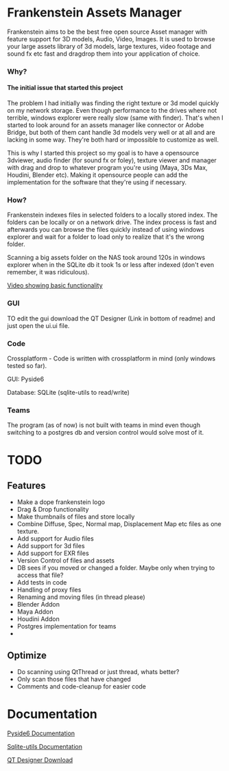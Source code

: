 # Frankenstein Assets Manager

Frankenstein aims to be the best free open source Asset manager with feature support for 3D models, Audio, Video,
Images. It is used to browse your large assets library of 3d models, large textures, video footage and sound fx etc fast and dragdrop them into your application of choice.

### Why?
#### The initial issue that started this project
The problem I had initially was finding the right texture or 3d model quickly on my network storage. Even though performance to the drives where not terrible, windows explorer were really slow (same with finder). That's when I started to look around for an assets manager like connector or Adobe Bridge, but both of them cant handle 3d models very well or at all and are lacking in some way. They're both hard or impossible to customize as well.

This is why I started this project so my goal is to have a opensource 3dviewer, audio finder (for sound fx or foley), texture viewer and manager with drag and drop to whatever program you're using (Maya, 3Ds Max, Houdini, Blender etc). Making it opensource people can add the implementation for the software that they're using if necessary.

### How?
Frankenstein indexes files in selected folders to a locally stored index. The folders can be locally or on a network drive. The index process is fast and afterwards you can browse the files quickly instead of using windows explorer and wait for a folder to load only to realize that it's the wrong folder. 

Scanning a big assets folder on the NAS took around 120s in windows explorer when in the SQLite db it took 1s or less after indexed (don't even remember, it was ridiculous).

[Video showing basic functionality](https://www.youtube.com/watch?v=IhL5Lrm5JWU)

### GUI

TO edit the gui download the QT Designer (Link in bottom of readme) and just open the ui.ui file.

### Code

Crossplatform - Code is written with crossplatform in mind (only windows tested so far).

GUI: Pyside6

Database: SQLite (sqlite-utils to read/write)

### Teams
The program (as of now) is not built with teams in mind even though switching to a postgres db and version control would solve most of it. 


# TODO

## Features

* Make a dope frankenstein logo
* Drag & Drop functionality
* Make thumbnails of files and store locally
* Combine Diffuse, Spec, Normal map, Displacement Map etc files as one texture. 
* Add support for Audio files
* Add support for 3d files
* Add support for EXR files
* Version Control of files and assets
* DB sees if you moved or changed a folder. Maybe only when trying to access that file?
* Add tests in code
* Handling of proxy files
* Renaming and moving files (in thread please)
* Blender Addon
* Maya Addon
* Houdini Addon
* Postgres implementation for teams
* 

## Optimize

* Do scanning using QtThread or just thread, whats better?
* Only scan those files that have changed
* Comments and code-cleanup for easier code

# Documentation

[Pyside6 Documentation](https://doc.qt.io/qtforpython/contents.html)

[Sqlite-utils Documentation](https://sqlite-utils.datasette.io/en/stable/python-api.html)

[QT Designer Download](https://build-system.fman.io/qt-designer-download)
